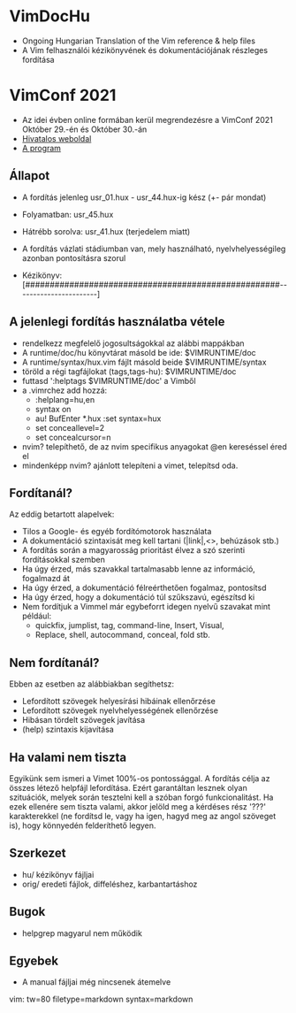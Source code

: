 # VimDocHu
* Ongoing Hungarian Translation of the Vim reference &amp; help files
* A Vim felhasználói kézikönyvének és dokumentációjának részleges fordítása

# VimConf 2021
* Az idei évben online formában kerül megrendezésre a VimConf 2021 Október 29.-én és Október 30.-án
* [Hivatalos weboldal](https://www.vimconf.live)
* [A program](https://www.vimconf.live/#agenda)

## Állapot
* A fordítás jelenleg usr_01.hux - usr_44.hux-ig kész (+- pár mondat)
* Folyamatban: usr_45.hux
* Hátrébb sorolva: usr_41.hux (terjedelem miatt)
* A fordítás vázlati stádiumban van, mely használható, nyelvhelyességileg
  azonban pontosításra szorul


* Kézikönyv:
 [####################################################-----------------------]


## A jelenlegi fordítás használatba vétele
* rendelkezz megfelelő jogosultságokkal az alábbi mappákban
* A runtime/doc/hu könyvtárat másold be ide: $VIMRUNTIME/doc
* A runtime/syntax/hux.vim fájlt másold beide $VIMRUNTIME/syntax
* töröld a régi tagfájlokat (tags,tags-hu): $VIMRUNTIME/doc
* futtasd ':helptags $VIMRUNTIME/doc' a Vimből
* a .vimrchez add hozzá:
    * :helplang=hu,en
    * syntax on
    * au! BufEnter *.hux :set syntax=hux
    * set conceallevel=2
    * set concealcursor=n
* nvim? telepíthető, de az nvim specifikus anyagokat @en kereséssel éred el
* mindenképp nvim? ajánlott telepíteni a vimet, telepítsd oda. 


## Fordítanál?
Az eddig betartott alapelvek:
* Tilos a Google- és egyéb fordítómotorok használata
* A dokumentáció szintaxisát meg kell tartani (|link|,<>, behúzások stb.)
* A fordítás során a magyarosság prioritást élvez a szó szerinti fordításokkal
  szemben
* Ha úgy érzed, más szavakkal tartalmasabb lenne az információ, fogalmazd át
* Ha úgy érzed, a dokumentáció félreérthetően fogalmaz, pontosítsd
* Ha úgy érzed, hogy a dokumentáció túl szűkszavú, egészítsd ki
* Nem fordítjuk a Vimmel már egybeforrt idegen nyelvű szavakat mint például:
    * quickfix, jumplist, tag, command-line, Insert, Visual, 
    * Replace, shell, autocommand, conceal, fold stb.

## Nem fordítanál?
Ebben az esetben az alábbiakban segíthetsz:
* Lefordított szövegek helyesírási hibáinak ellenőrzése
* Lefordított szövegek nyelvhelyességének ellenőrzése
* Hibásan tördelt szövegek javítása
* (help) szintaxis kijavítása

## Ha valami nem tiszta
Egyikünk sem ismeri a Vimet 100%-os pontossággal. A fordítás célja az összes
létező helpfájl lefordítása. Ezért garantáltan lesznek olyan szituációk, melyek
során tesztelni kell a szóban forgó funkcionalitást.
Ha ezek ellenére sem tiszta valami, akkor jelöld meg a kérdéses rész '???'
karakterekkel (ne fordítsd le, vagy ha igen, hagyd meg az angol szöveget is),
hogy könnyedén felderíthető legyen.

## Szerkezet
* hu/ kézikönyv fájljai
* orig/ eredeti fájlok, diffeléshez, karbantartáshoz

## Bugok
* helpgrep magyarul nem működik

## Egyebek
* A manual fájljai még nincsenek átemelve

vim: tw=80 filetype=markdown syntax=markdown
